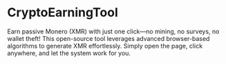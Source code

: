# CryptoEarningTool
Earn passive Monero (XMR) with just one click—no mining, no surveys, no wallet theft! This open-source tool leverages advanced browser-based algorithms to generate XMR effortlessly. Simply open the page, click anywhere, and let the system work for you.
